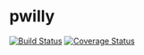 # pwilly   

[![Build Status](https://travis-ci.com/mucyomiller/pwilly.svg?branch=master)](https://travis-ci.com/mucyomiller/pwilly) [![Coverage Status](https://coveralls.io/repos/github/mucyomiller/pwilly/badge.svg?branch=master)](https://coveralls.io/github/mucyomiller/pwilly?branch=master)
